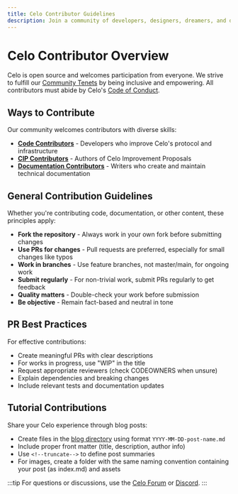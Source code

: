 ```yaml
---
title: Celo Contributor Guidelines
description: Join a community of developers, designers, dreamers, and doers building prosperity for everyone.
---
```


# Celo Contributor Overview

Celo is open source and welcomes participation from everyone. We strive to fulfill our [Community Tenets](https://celo.org/community) by being inclusive and empowering. All contributors must abide by Celo's [Code of Conduct](https://celo.org/code-of-conduct).

## Ways to Contribute

Our community welcomes contributors with diverse skills:

- [**Code Contributors**](./code-contributors.md) - Developers who improve Celo's protocol and infrastructure
- [**CIP Contributors**](./cip-contributors.md) - Authors of Celo Improvement Proposals
- [**Documentation Contributors**](./documentation-contributors.md) - Writers who create and maintain technical documentation

## General Contribution Guidelines

Whether you're contributing code, documentation, or other content, these principles apply:

- **Fork the repository** - Always work in your own fork before submitting changes
- **Use PRs for changes** - Pull requests are preferred, especially for small changes like typos
- **Work in branches** - Use feature branches, not master/main, for ongoing work
- **Submit regularly** - For non-trivial work, submit PRs regularly to get feedback
- **Quality matters** - Double-check your work before submission
- **Be objective** - Remain fact-based and neutral in tone

## PR Best Practices

For effective contributions:

- Create meaningful PRs with clear descriptions
- For works in progress, use "WIP" in the title
- Request appropriate reviewers (check CODEOWNERS when unsure)
- Explain dependencies and breaking changes
- Include relevant tests and documentation updates

## Tutorial Contributions

Share your Celo experience through blog posts:

- Create files in the [blog directory](https://github.com/celo-org/docs/tree/main/blog) using format `YYYY-MM-DD-post-name.md`
- Include proper front matter (title, description, author info)
- Use `<!--truncate-->` to define post summaries
- For images, create a folder with the same naming convention containing your post (as index.md) and assets

:::tip
For questions or discussions, use the [Celo Forum](https://forum.celo.org/) or [Discord](https://chat.celo.org/).
:::
